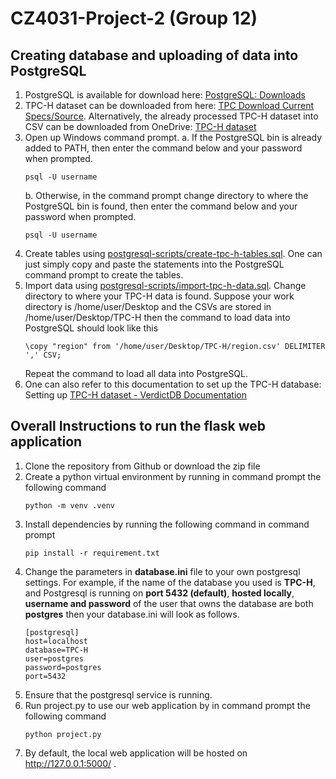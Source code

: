 # CZ4031-Project-2 (Group 12)
## Creating database and uploading of data into PostgreSQL
1. PostgreSQL is available for download here: [PostgreSQL: Downloads](https://www.postgresql.org/download/) 
2. TPC-H dataset can be downloaded from here: [TPC Download Current Specs/Source](https://www.tpc.org/tpc_documents_current_versions/current_specifications5.asp). Alternatively, the already processed TPC-H dataset into CSV can be downloaded from OneDrive: [TPC-H dataset](https://entuedu-my.sharepoint.com/personal/royl0003_e_ntu_edu_sg/_layouts/15/onedrive.aspx?id=%2Fpersonal%2Froyl0003%5Fe%5Fntu%5Fedu%5Fsg%2FDocuments%2FTPC%2DH%20dataset&ga=1)
3. Open up Windows command prompt.
    a. If the PostgreSQL bin is already added to PATH, then enter the command below and your password when prompted.   
    ```console
    psql -U username
    ```    
    b. Otherwise, in the command prompt change directory to where the PostgreSQL bin is found, then enter the command below and your password when prompted.   
    ```console
    psql -U username
    ``` 
4. Create tables using [postgresql-scripts/create-tpc-h-tables.sql](https://github.com/fabecode/CZ4031-Project-2/blob/main/postgresql_scripts/create-tpc-h-tables.sql). One can just simply copy and paste the statements into the PostgreSQL command prompt to create the tables. 
5. Import data using [postgresql-scripts/import-tpc-h-data.sql](https://github.com/fabecode/CZ4031-Project-2/blob/main/postgresql_scripts/import-tpc-h-data.sql). Change directory to where your TPC-H data is found. Suppose your work directory is /home/user/Desktop and the CSVs are stored in /home/user/Desktop/TPC-H then the command to load data into PostgreSQL should look like this
    ```console
    \copy "region" from '/home/user/Desktop/TPC-H/region.csv' DELIMITER ',' CSV;
    ``` 
    Repeat the command to load all data into PostgreSQL. 
6. One can also refer to this documentation to set up the TPC-H database: Setting up [TPC-H dataset - VerdictDB Documentation](https://docs.verdictdb.org/tutorial/tpch/#postgresql)

## Overall Instructions to run the flask web application
1. Clone the repository from Github or download the zip file
2. Create a python virtual environment by running in command prompt the following command
    ```console
    python -m venv .venv
    ``` 
3. Install dependencies by running the following command in command prompt
    ```console
    pip install -r requirement.txt
    ```
4. Change the parameters in **database.ini** file to your own postgresql settings. For example, if the name of the database you used is **TPC-H**, and Postgresql is running on **port 5432 (default)**, **hosted locally**, **username and password** of the user that owns the database are both **postgres** then your database.ini will look as follows.
    ```
    [postgresql]    
    host=localhost    
    database=TPC-H   
    user=postgres   
    password=postgres   
    port=5432   
    ```
5. Ensure that the postgresql service is running. 
6. Run project.py to use our web application by in command prompt the following command
    ```console
    python project.py
    ```
5. By default, the local web application will be hosted on http://127.0.0.1:5000/ .
